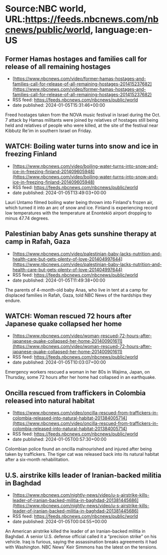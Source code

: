 # Source:NBC world, URL:https://feeds.nbcnews.com/nbcnews/public/world, language:en-US

## Former Hamas hostages and families call for release of all remaining hostages
 - [https://www.nbcnews.com/video/former-hamas-hostages-and-families-call-for-release-of-all-remaining-hostages-201415237682](https://www.nbcnews.com/video/former-hamas-hostages-and-families-call-for-release-of-all-remaining-hostages-201415237682)
 - RSS feed: https://feeds.nbcnews.com/nbcnews/public/world
 - date published: 2024-01-05T15:31:46+00:00

Freed hostages taken from the NOVA music festival in Israel during the Oct. 7 attack by Hamas militants were joined by relatives of hostages still being held and relatives of people who were killed, at the site of the festival near Kibbutz Re'im in southern Israel on Friday.

## WATCH: Boiling water turns into snow and ice in freezing Finland
 - [https://www.nbcnews.com/video/boiling-water-turns-into-snow-and-ice-in-freezing-finland-201409605948](https://www.nbcnews.com/video/boiling-water-turns-into-snow-and-ice-in-freezing-finland-201409605948)
 - RSS feed: https://feeds.nbcnews.com/nbcnews/public/world
 - date published: 2024-01-05T13:49:03+00:00

Lauri Untamo filmed boiling water being thrown into Finland's frozen air, which turned it into an arc of snow and ice. Finland is experiencing record low temperatures with the temperature at Enontekiö airport dropping to minus 47.74 degrees.

## Palestinian baby Anas gets sunshine therapy at camp in Rafah, Gaza
 - [https://www.nbcnews.com/video/palestinian-baby-lacks-nutrition-and-health-care-but-gets-plenty-of-love-201404997644](https://www.nbcnews.com/video/palestinian-baby-lacks-nutrition-and-health-care-but-gets-plenty-of-love-201404997644)
 - RSS feed: https://feeds.nbcnews.com/nbcnews/public/world
 - date published: 2024-01-05T11:49:38+00:00

The parents of 4-month-old baby Anas, who live in tent at a camp for displaced families in Rafah, Gaza, told NBC News of the hardships they endure.

## WATCH: Woman rescued 72 hours after Japanese quake collapsed her home
 - [https://www.nbcnews.com/video/woman-rescued-72-hours-after-japanese-quake-collapsed-her-home-201400901611](https://www.nbcnews.com/video/woman-rescued-72-hours-after-japanese-quake-collapsed-her-home-201400901611)
 - RSS feed: https://feeds.nbcnews.com/nbcnews/public/world
 - date published: 2024-01-05T10:03:07+00:00

Emergency workers rescued a woman in her 80s in Wajima, Japan, on Thursday, some 72 hours after her home had collapsed in an earthquake.

## Oncilla rescued from traffickers in Colombia released into natural habitat
 - [https://www.nbcnews.com/video/oncilla-rescued-from-traffickers-in-colombia-released-into-natural-habitat-201384005714](https://www.nbcnews.com/video/oncilla-rescued-from-traffickers-in-colombia-released-into-natural-habitat-201384005714)
 - RSS feed: https://feeds.nbcnews.com/nbcnews/public/world
 - date published: 2024-01-05T00:57:30+00:00

Colombian police found an oncilla malnourished and injured after being taken by traffickers. The tiger cat was released back into its natural habitat after a six-month rehabilitation.

## U.S. airstrike kills leader of Iranian-backed militia in Baghdad
 - [https://www.nbcnews.com/nightly-news/video/u-s-airstrike-kills-leader-of-iranian-backed-militia-in-baghdad-201381445686](https://www.nbcnews.com/nightly-news/video/u-s-airstrike-kills-leader-of-iranian-backed-militia-in-baghdad-201381445686)
 - RSS feed: https://feeds.nbcnews.com/nbcnews/public/world
 - date published: 2024-01-05T00:04:55+00:00

An American airstrike killed the leader of an Iranian-backed militia in Baghdad. A senior U.S. defense official called it a “precision strike” on his vehicle. Iraq is furious, saying the assassination breaks agreements it had with Washington. NBC News’ Keir Simmons has the latest on the tensions.

